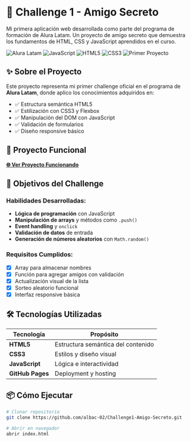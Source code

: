 # 🎁 Challenge 1 - Amigo Secreto 

Mi primera aplicación web desarrollada como parte del programa de formación de Alura Latam. Un proyecto de amigo secreto que demuestra los fundamentos de HTML, CSS y JavaScript aprendidos en el curso.

![Alura Latam](https://img.shields.io/badge/Alura-Latam-00C2CB) ![JavaScript](https://img.shields.io/badge/JavaScript-ES6+-F7DF1E) ![HTML5](https://img.shields.io/badge/HTML5-Semántico-E34F26) ![CSS3](https://img.shields.io/badge/CSS3-Moderno-1572B6) ![Primer Proyecto](https://img.shields.io/badge/Primer-Challenge-FF6B6B)

## ✨ Sobre el Proyecto

Este proyecto representa mi primer challenge oficial en el programa de **Alura Latam**, donde aplico los conocimientos adquiridos en:

- ✅ Estructura semántica HTML5
- ✅ Estilización con CSS3 y Flexbox
- ✅ Manipulación del DOM con JavaScript
- ✅ Validación de formularios
- ✅ Diseño responsive básico

## 🚀 Proyecto Funcional 

**[🌐 Ver Proyecto Funcionando](https://albac-02.github.io/Challenge1-Amigo-Secreto/)**

## 🎯 Objetivos del Challenge

### Habilidades Desarrolladas:
- **Lógica de programación** con JavaScript
- **Manipulación de arrays** y métodos como `.push()`
- **Event handling** y `onclick`
- **Validación de datos** de entrada
- **Generación de números aleatorios** con `Math.random()`

### Requisitos Cumplidos:
- [x] Array para almacenar nombres
- [x] Función para agregar amigos con validación
- [x] Actualización visual de la lista
- [x] Sorteo aleatorio funcional
- [x] Interfaz responsive básica

## 🛠️ Tecnologías Utilizadas

| Tecnología | Propósito |
|------------|-----------|
| **HTML5** | Estructura semántica del contenido |
| **CSS3** | Estilos y diseño visual |
| **JavaScript** | Lógica e interactividad |
| **GitHub Pages** | Deployment y hosting |

## 📦 Cómo Ejecutar

```bash
# Clonar repositorio
git clone https://github.com/albac-02/Challenge1-Amigo-Secreto.git

# Abrir en navegador
abrir index.html
